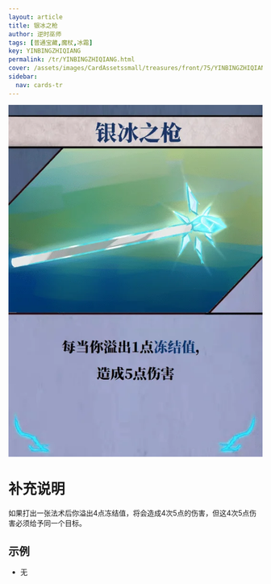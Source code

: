 ```yaml
---
layout: article
title: 银冰之枪
author: 逆时巫师
tags: [普通宝藏,魔杖,冰霜]
key: YINBINGZHIQIANG
permalink: /tr/YINBINGZHIQIANG.html
cover: /assets/images/CardAssetssmall/treasures/front/75/YINBINGZHIQIANG.webp
sidebar:
  nav: cards-tr
---
```

![](/assets/images/CardAssets/treasures/front/75/YINBINGZHIQIANG.webp)

# 补充说明

如果打出一张法术后你溢出4点冻结值，将会造成4次5点的伤害，但这4次5点伤害必须给予同一个目标。

## 示例

* 无